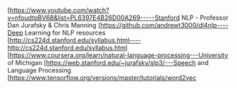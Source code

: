 [https://www.youtube.com/watch?v=nfoudtpBV68&list=PL6397E4B26D00A269-----Stanford NLP - Professor Dan Jurafsky & Chris Manning
[https://github.com/andrewt3000/dl4nlp----Deep Learning for NLP resources
[http://cs224d.stanford.edu/syllabus.html----http://cs224d.stanford.edu/syllabus.html
[https://www.coursera.org/learn/natural-language-processing---University of Michigan
[https://web.stanford.edu/~jurafsky/slp3/---Speech and Language Processing
[https://www.tensorflow.org/versions/master/tutorials/word2vec
